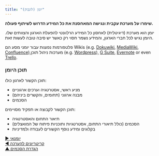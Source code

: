 ```yaml
---
title: "יומן (לוגבוק)"
---
```



**שימרו על מערכת עקבית ונגישה המאחסנת את כל המידע הדרוש לשיתוף פעולה.**

יומן הוא מערכת (דיגיטלית) לאחסון כל המידע הרלוונטי להפעלת הארגון והצוותים שלו. היומן נגיש לכל חברי הארגון, והמידע נשמר חסוי רק כאשר יש סיבה טובה לעשות זאת.

פלטפורמות נפוצות עבור יומני מסע הם Wikis (e.g. [Dokuwiki](https://www.dokuwiki.org/), [MediaWiki](https://www.mediawiki.org/), [Confluence](https://www.atlassian.com/software/confluence)),מערכות ניהול תוכן (e.g. [Wordpress](https://wordpress.org/)), [G Suite](https://gsuite.google.com), [Evernote](https://evernote.com/business) or even [Trello](https://trello.com/).


### תוכן היומן

תוכן הקשור לארגון כולו:

- מניע ראשי, אסטרטגיה וערכים ארגוניים
- מבנה ארגוני (תחומים, והקשרים ביניהם)
- הסכמים 

תוכן הקשור לקבוצה או תפקיד מסויימים:

- תיאור התחום והאסטרטגיה
- הסכמים (כולל תיאורי התחום, אסטרטגיות ותוכניות פיתוח של המואצלים)
- בקלוגים ומידע נוסף הקשורים לעבודה ולמדיניות

[&#9654; יומנאי](logbook-keeper.html)<br/>[&#9664; קריטריונים להערכה](evaluation-criteria.html)<br/>[&#9650; הגדרת הסכמים](defining-agreements.html)

